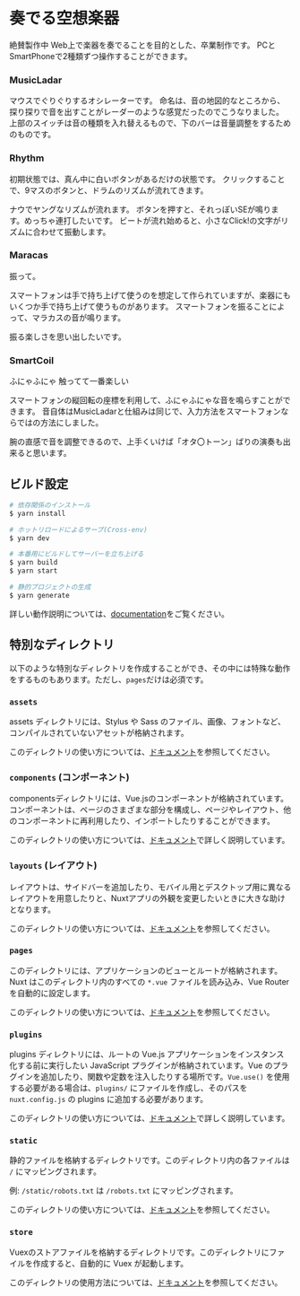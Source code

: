 # 奏でる空想楽器

絶賛製作中
Web上で楽器を奏でることを目的とした、卒業制作です。
PCとSmartPhoneで2種類ずつ操作することができます。

### MusicLadar

マウスでぐりぐりするオシレーターです。
命名は、音の地図的なところから、探り探りで音を出すことがレーダーのような感覚だったのでこうなりました。
上部のスイッチは音の種類を入れ替えるもので、下のバーは音量調整をするためのものです。

### Rhythm

初期状態では、真ん中に白いボタンがあるだけの状態です。
クリックすることで、9マスのボタンと、ドラムのリズムが流れてきます。

ナウでヤングなリズムが流れます。
ボタンを押すと、それっぽいSEが鳴ります。めっちゃ連打したいです。
ビートが流れ始めると、小さなClick!の文字がリズムに合わせて振動します。

### Maracas

振って。

スマートフォンは手で持ち上げて使うのを想定して作られていますが、楽器にもいくつか手で持ち上げて使うものがあります。
スマートフォンを振ることによって、マラカスの音が鳴ります。

振る楽しさを思い出したいです。

### SmartCoil

ふにゃふにゃ 触ってて一番楽しい

スマートフォンの縦回転の座標を利用して、ふにゃふにゃな音を鳴らすことができます。
音自体はMusicLadarと仕組みは同じで、入力方法をスマートフォンならではの方法にしました。

腕の直感で音を調整できるので、上手くいけば「オタ〇トーン」ばりの演奏も出来ると思います。




## ビルド設定

```bash
# 依存関係のインストール
$ yarn install

# ホットリロードによるサーブ(Cross-env)
$ yarn dev

# 本番用にビルドしてサーバーを立ち上げる
$ yarn build
$ yarn start

# 静的プロジェクトの生成
$ yarn generate
```

詳しい動作説明については、[documentation](https://nuxtjs.org)をご覧ください。

## 特別なディレクトリ

以下のような特別なディレクトリを作成することができ、その中には特殊な動作をするものもあります。ただし、`pages`だけは必須です。

### `assets`

assets ディレクトリには、Stylus や Sass のファイル、画像、フォントなど、コンパイルされていないアセットが格納されます。

このディレクトリの使い方については、[ドキュメント](https://nuxtjs.org/docs/2.x/directory-structure/assets)を参照してください。

### `components` (コンポーネント)

componentsディレクトリには、Vue.jsのコンポーネントが格納されています。コンポーネントは、ページのさまざまな部分を構成し、ページやレイアウト、他のコンポーネントに再利用したり、インポートしたりすることができます。

このディレクトリの使い方については、[ドキュメント](https://nuxtjs.org/docs/2.x/directory-structure/components)で詳しく説明しています。

### `layouts` (レイアウト)

レイアウトは、サイドバーを追加したり、モバイル用とデスクトップ用に異なるレイアウトを用意したりと、Nuxtアプリの外観を変更したいときに大きな助けとなります。

このディレクトリの使い方については、[ドキュメント](https://nuxtjs.org/docs/2.x/directory-structure/layouts)を参照してください。

### `pages`

このディレクトリには、アプリケーションのビューとルートが格納されます。Nuxt はこのディレクトリ内のすべての `*.vue` ファイルを読み込み、Vue Router を自動的に設定します。

このディレクトリの使い方については、[ドキュメント](https://nuxtjs.org/docs/2.x/get-started/routing)を参照してください。

### `plugins`

plugins ディレクトリには、ルートの Vue.js アプリケーションをインスタンス化する前に実行したい JavaScript プラグインが格納されています。Vue のプラグインを追加したり、関数や定数を注入したりする場所です。`Vue.use()` を使用する必要がある場合は、`plugins/` にファイルを作成し、そのパスを `nuxt.config.js` の plugins に追加する必要があります。

このディレクトリの使い方については、[ドキュメント](https://nuxtjs.org/docs/2.x/directory-structure/plugins)で詳しく説明しています。

### `static`

静的ファイルを格納するディレクトリです。このディレクトリ内の各ファイルは `/` にマッピングされます。

例: `/static/robots.txt` は `/robots.txt` にマッピングされます。

このディレクトリの使い方については、[ドキュメント](https://nuxtjs.org/docs/2.x/directory-structure/static)を参照してください。

### `store`

Vuexのストアファイルを格納するディレクトリです。このディレクトリにファイルを作成すると、自動的に Vuex が起動します。

このディレクトリの使用方法については、[ドキュメント](https://nuxtjs.org/docs/2.x/directory-structure/store)を参照してください。
